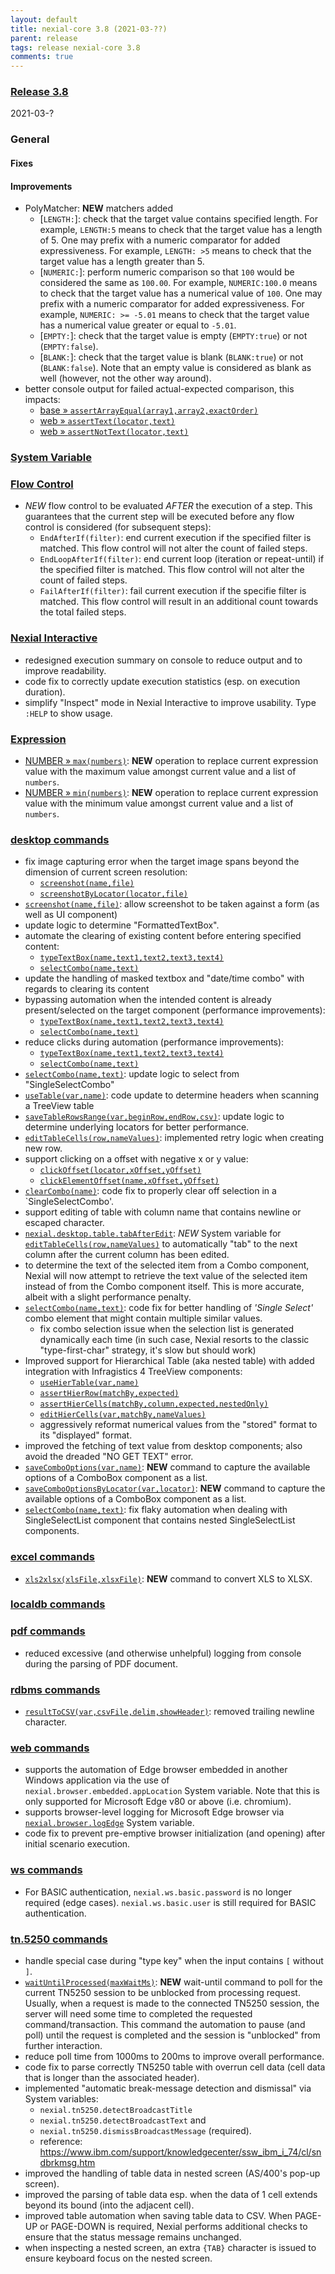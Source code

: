 ```yaml
---
layout: default
title: nexial-core 3.8 (2021-03-??)
parent: release
tags: release nexial-core 3.8
comments: true
---
```


### <a href="https://github.com/nexiality/nexial-core/releases/tag/nexial-core-v3.8_????" class="external-link" target="_nexial_link">Release 3.8</a>
2021-03-?


### General
#### Fixes

#### Improvements
- PolyMatcher: **NEW** matchers added
  - [`LENGTH:`]: check that the target value contains specified length. For example, `LENGTH:5` means to 
    check that the target value has a length of 5. One may prefix with a numeric comparator for added expressiveness. 
    For example, `LENGTH: >5` means to check that the target value has a length greater than 5.
  - [`NUMERIC:`]: perform numeric comparison so that `100` would be considered the same as `100.00`. For example, 
    `NUMERIC:100.0` means to check that the target value has a numerical value of `100`. One may prefix with a numeric 
    comparator for added expressiveness. For example, `NUMERIC: >= -5.01` means to check that the target value has a 
    numerical value greater or equal to `-5.01`.
  - [`EMPTY:`]: check that the target value is empty (`EMPTY:true`) or not (`EMPTY:false`).
  - [`BLANK:`]: check that the target value is blank (`BLANK:true`) or not (`BLANK:false`). Note that an empty value is
    considered as blank as well (however, not the other way around).
- better console output for failed actual-expected comparison, this impacts:
  - [base &raquo; `assertArrayEqual(array1,array2,exactOrder)`](../commands/base/assertArrayEqual(array1,array2,exactOrder))
  - [web &raquo; `assertText(locator,text)`](../commands/web/assertText(locator,text))
  - [web &raquo; `assertNotText(locator,text)`](../commands/web/assertNotText(locator,text))


### [System Variable](../systemvars)


### [Flow Control](../flowcontrols)
- *NEW* flow control to be evaluated *AFTER* the execution of a step. This guarantees that the current step will be 
  executed before any flow control is considered (for subsequent steps):
  - `EndAfterIf(filter)`: end current execution if the specified filter is matched. This flow control will not alter 
    the count of failed steps.
  - `EndLoopAfterIf(filter)`: end current loop (iteration or repeat-until) if the specified filter is matched. This 
    flow control will not alter the count of failed steps.
  - `FailAfterIf(filter)`: fail current execution if the specifie filter is matched. This flow control will result in 
    an additional count towards the total failed steps.


### [Nexial Interactive](../interactive)
- redesigned execution summary on console to reduce output and to improve readability.
- code fix to correctly update execution statistics (esp. on execution duration).
- simplify "Inspect" mode in Nexial Interactive to improve usability. Type `:HELP` to show usage.


### [Expression](../expressions)
- [NUMBER &raquo; `max(numbers)`](../expressions/NUMBERexpression#maxnumbers): **NEW** operation to replace current 
  expression value with the maximum value amongst current value and a list of `numbers`.
- [NUMBER &raquo; `min(numbers)`](../expressions/NUMBERexpression#minnumbers): **NEW** operation to replace current 
  expression value with the minimum value amongst current value and a list of `numbers`.


### [desktop commands](../commands/desktop)
- fix image capturing error when the target image spans beyond the dimension of current screen resolution:
  - [`screenshot(name,file)`](../commands/desktop/screenshot(name,file))
  - [`screenshotByLocator(locator,file)`](../commands/desktop/screenshotByLocator(locator,file))
- [`screenshot(name,file)`](../commands/desktop/screenshot(name,file)): allow screenshot to be taken against a form 
  (as well as UI component)
- update logic to determine "FormattedTextBox".
- automate the clearing of existing content before entering specified content:
  - [`typeTextBox(name,text1,text2,text3,text4)`](../commands/desktop/typeTextBox(name,text1,text2,text3,text4))
  - [`selectCombo(name,text)`](../commands/desktop/selectCombo(name,text))
- update the handling of masked textbox and "date/time combo" with regards to clearing its content
- bypassing automation when the intended content is already present/selected on the target component (performance improvements):
  - [`typeTextBox(name,text1,text2,text3,text4)`](../commands/desktop/typeTextBox(name,text1,text2,text3,text4))
  - [`selectCombo(name,text)`](../commands/desktop/selectCombo(name,text))
- reduce clicks during automation (performance improvements):
  - [`typeTextBox(name,text1,text2,text3,text4)`](../commands/desktop/typeTextBox(name,text1,text2,text3,text4))
  - [`selectCombo(name,text)`](../commands/desktop/selectCombo(name,text))
- [`selectCombo(name,text)`](../commands/desktop/selectCombo(name,text)): update logic to select from "SingleSelectCombo"
- [`useTable(var,name)`](../commands/desktop/useTable(var,name)): code update to determine headers when scanning a 
  TreeView table
- [`saveTableRowsRange(var,beginRow,endRow,csv)`](../commands/desktop/saveTableRowsRange(var,beginRow,endRow,csv)): 
  update logic to determine underlying locators for better performance.
- [`editTableCells(row,nameValues)`](../commands/desktop/editTableCells(row,nameValues)): implemented retry logic when 
  creating new row.
- support clicking on a offset with negative x or y value:
	- [`clickOffset(locator,xOffset,yOffset)`](../commands/desktop/clickOffset(locator,xOffset,yOffset))
	- [`clickElementOffset(name,xOffset,yOffset)`](../commands/desktop/clickElementOffset(name,xOffset,yOffset))
- [`clearCombo(name)`](../commands/desktop/clearCombo(name)): code fix to properly clear off selection in a 
  `SingleSelectCombo'.
- support editing of table with column name that contains newline or escaped character. 
- [`nexial.desktop.table.tabAfterEdit`](../systemvars/index.html#nexial.desktop.table.tabAfterEdit): *NEW* System 
  variable for [`editTableCells(row,nameValues)`](../commands/desktop/editTableCells(row,nameValues)) to automatically 
  "tab" to the next column after the current column has been edited.
- to determine the text of the selected item from a Combo component, Nexial will now attempt to retrieve the text 
  value of the selected item instead of from the Combo component itself. This is more accurate, albeit with a slight 
  performance penalty. 
- [`selectCombo(name,text)`](../commands/desktop/selectCombo(name,text)): code fix for better handling of 
  _'Single Select'_ combo element that might contain multiple similar values. 
  - fix combo selection issue when the selection list is generated dynamically each time (in such case, Nexial resorts 
    to the classic "type-first-char" strategy, it's slow but should work)
- Improved support for Hierarchical Table (aka nested table) with added integration with Infragistics 4 TreeView components:
  - [`useHierTable(var,name)`](../commands/desktop/useHierTable(var,name))
  - [`assertHierRow(matchBy,expected)`](../commands/desktop/assertHierRow(matchBy,expected)) 
  - [`assertHierCells(matchBy,column,expected,nestedOnly)`](../commands/desktop/assertHierCells(matchBy,column,expected,nestedOnly))
  - [`editHierCells(var,matchBy,nameValues)`](../commands/desktop/assertHierCells(matchBy,column,expected,nestedOnly))
   - aggressively reformat numerical values from the "stored" format to its "displayed" format.
- improved the fetching of text value from desktop components; also avoid the dreaded "NO GET TEXT" error.
- [`saveComboOptions(var,name)`](../commands/desktop/saveComboOptions(var,name)): **NEW** command to capture the 
  available options of a ComboBox component as a list.
- [`saveComboOptionsByLocator(var,locator)`](../commands/desktop/saveComboOptionsByLocator(var,locator)): **NEW** 
  command to capture the available options of a ComboBox component as a list.
- [`selectCombo(name,text)`](../commands/desktop/selectCombo(name,text)): fix flaky automation when dealing with 
  SingleSelectList component that contains nested SingleSelectList components.


### [excel commands](../commands/excel)
- [`xls2xlsx(xlsFile,xlsxFile)`](../commands/excel/xls2xlsx(xlsFile,xlsxFile)): **NEW** command to convert XLS to XLSX.


### [localdb commands](../commands/localdb)


### [pdf commands](../commands/pdf)
- reduced excessive (and otherwise unhelpful) logging from console during the parsing of PDF document.


### [rdbms commands](../commands/rdbms)
- [`resultToCSV(var,csvFile,delim,showHeader)`](../commands/rdbms/resultToCSV(var,csvFile,delim,showHeader)): removed 
  trailing newline character.


### [web commands](../commands/web)
- supports the automation of Edge browser embedded in another Windows application via the use of 
  `nexial.browser.embedded.appLocation` System variable. Note that this is only supported for Microsoft Edge v80 or 
  above (i.e. chromium).
- supports browser-level logging for Microsoft Edge browser via 
  [`nexial.browser.logEdge`](../systemvars/index.html#nexial.browser.logEdge) System variable. 
- code fix to prevent pre-emptive browser initialization (and opening) after initial scenario execution. 


### [ws commands](../commands/ws)
- For BASIC authentication, `nexial.ws.basic.password` is no longer required (edge cases). `nexial.ws.basic.user` is 
  still required for BASIC authentication.


### [tn.5250 commands](../commands/tn.5250)
- handle special case during "type key" when the input contains `[` without `]`.
- [`waitUntilProcessed(maxWaitMs)`](../commands/tn.5250/waitUntilProcessed(maxWaitMs)): **NEW** wait-until command to
  poll for the current TN5250 session to be unblocked from processing request. Usually, when a request is made to the 
  connected TN5250 session, the server will need some time to completed the requested command/transaction. This command
  the automation to pause (and poll) until the request is completed and the session is "unblocked" from further 
  interaction.
- reduce poll time from 1000ms to 200ms to improve overall performance.
- code fix to parse correctly TN5250 table with overrun cell data (cell data that is longer than the associated header).
- implemented "automatic break-message detection and dismissal" via System variables:
  - `nexial.tn5250.detectBroadcastTitle`
  - `nexial.tn5250.detectBroadcastText` and 
  - `nexial.tn5250.dismissBroadcastMessage` (required).
  - reference: https://www.ibm.com/support/knowledgecenter/ssw_ibm_i_74/cl/sndbrkmsg.htm
- improved the handling of table data in nested screen (AS/400's pop-up screen).
- improved the parsing of table data esp. when the data of 1 cell extends beyond its bound (into the adjacent cell).
- improved table automation when saving table data to CSV. When PAGE-UP or PAGE-DOWN is required, Nexial performs 
  additional checks to ensure that the status message remains unchanged.
- when inspecting a nested screen, an extra `{TAB}` character is issued to ensure keyboard focus on the nested screen.
